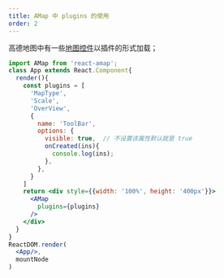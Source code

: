 ```yaml
---
title: AMap 中 plugins 的使用
order: 2
---
```


高德地图中有一些[地图控件](http://lbs.amap.com/api/javascript-api/reference/map-control)以插件的形式加载；

```jsx
import AMap from 'react-amap';
class App extends React.Component{
  render(){
    const plugins = [
      'MapType',
      'Scale',
      'OverView',
      {
        name: 'ToolBar',
        options: {
          visible: true,  // 不设置该属性默认就是 true
          onCreated(ins){
            console.log(ins);
          },
        },
      }
    ]
    return <div style={{width: '100%', height: '400px'}}>
      <AMap
        plugins={plugins}
      />
    </div>
  }
}
ReactDOM.render(
  <App/>,
  mountNode
)
```
